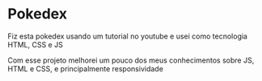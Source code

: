 # Pokedex
Fiz esta pokedex usando um tutorial no youtube e usei como tecnologia HTML, CSS e JS

Com esse projeto melhorei um pouco dos meus conhecimentos sobre JS, HTML e CSS, e principalmente responsividade
